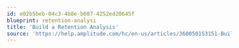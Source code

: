 ```yaml
---
id: e02b5beb-04c3-4b8e-b087-4252ed20645f
blueprint: retention-analysi
title: 'Build a Retention Analysis'
source: 'https://help.amplitude.com/hc/en-us/articles/360050153151-Build-a-retention-analysis'
---
```

